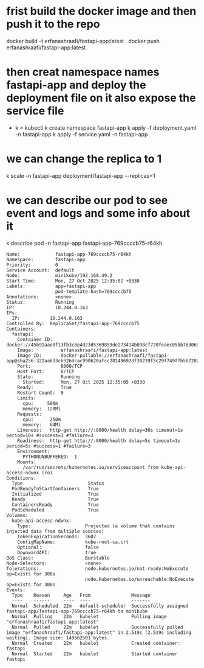 # frist  build the docker image and then push it to the repo 
  docker build -t erfanashraafi/fastapi-app:latest .
  docker push erfanashraafi/fastapi-app:latest

# then creat namespace names fastapi-app and deploy the deployment file on it also expose the service file 
  * k = kubectl
  k create namespace fastapi-app
  k apply -f deployment.yaml -n fastapi-app
  k apply -f service.yaml -n fastapi-app

# we can change the replica to 1 
  k scale -n fastapi-app deployment/fastapi-app --replicas=1

# we can describe our pod to see event and logs and some info about it 
  k describe pod -n fastapi-app fastapi-app-769ccccb75-r64kh  
    
    Name:             fastapi-app-769ccccb75-r64kh
    Namespace:        fastapi-app
    Priority:         0
    Service Account:  default
    Node:             minikube/192.168.49.2
    Start Time:       Mon, 27 Oct 2025 12:35:02 +0330
    Labels:           app=fastapi-app
                      pod-template-hash=769ccccb75
    Annotations:      <none>
    Status:           Running
    IP:               10.244.0.163
    IPs:
      IP:           10.244.0.163
    Controlled By:  ReplicaSet/fastapi-app-769ccccb75
    Containers:
      fastapi:
        Container ID:   docker://45b91aae8f13fb3c8e4d23d5369859de273414b098cf720feaec05bb763065d9
        Image:          erfanashraafi/fastapi-app:latest
        Image ID:       docker-pullable://erfanashraafi/fastapi-app@sha256:322aa633cb526dcac990620afcc282496923f30239f3c29f749f7b56720277bc
        Port:           8000/TCP
        Host Port:      0/TCP
        State:          Running
          Started:      Mon, 27 Oct 2025 12:35:05 +0330
        Ready:          True
        Restart Count:  0
        Limits:
          cpu:     500m
          memory:  128Mi
        Requests:
          cpu:      250m
          memory:   64Mi
        Liveness:   http-get http://:8000/health delay=30s timeout=1s period=10s #success=1 #failure=3
        Readiness:  http-get http://:8000/health delay=5s timeout=1s period=5s #success=1 #failure=3
        Environment:
          PYTHONUNBUFFERED:  1
        Mounts:
          /var/run/secrets/kubernetes.io/serviceaccount from kube-api-access-ndwnx (ro)
    Conditions:
      Type                        Status
      PodReadyToStartContainers   True 
      Initialized                 True 
      Ready                       True 
      ContainersReady             True 
      PodScheduled                True 
    Volumes:
      kube-api-access-ndwnx:
        Type:                    Projected (a volume that contains injected data from multiple sources)
        TokenExpirationSeconds:  3607
        ConfigMapName:           kube-root-ca.crt
        Optional:                false
        DownwardAPI:             true
    QoS Class:                   Burstable
    Node-Selectors:              <none>
    Tolerations:                 node.kubernetes.io/not-ready:NoExecute op=Exists for 300s
                                 node.kubernetes.io/unreachable:NoExecute op=Exists for 300s
    Events:
      Type    Reason     Age   From               Message
      ----    ------     ----  ----               -------
      Normal  Scheduled  22m   default-scheduler  Successfully assigned fastapi-app/fastapi-app-769ccccb75-r64kh to minikube
      Normal  Pulling    22m   kubelet            Pulling image "erfanashraafi/fastapi-app:latest"
      Normal  Pulled     22m   kubelet            Successfully pulled image "erfanashraafi/fastapi-app:latest" in 2.519s (2.519s including waiting). Image size: 149562501 bytes.
      Normal  Created    22m   kubelet            Created container: fastapi
      Normal  Started    22m   kubelet            Started container fastapi
